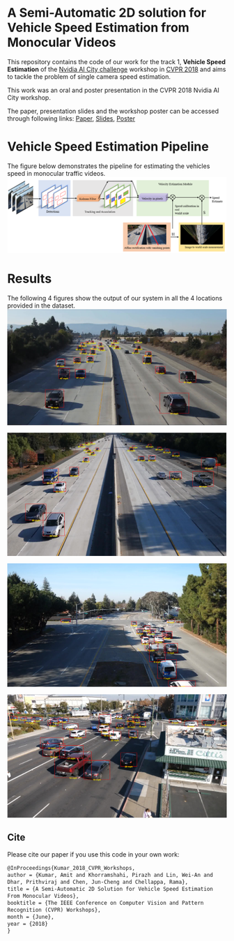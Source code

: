# A Semi-Automatic 2D solution for Vehicle Speed Estimation from Monocular Videos

This repository contains the code of our work for the track 1, **Vehicle Speed Estimation** of the [Nvidia AI City challenge](https://www.aicitychallenge.org/2018-ai-city-challenge/) workshop in [CVPR 2018](http://cvpr2018.thecvf.com/) and aims to tackle the problem of single camera speed estimation. 

This work was an oral and poster presentation in the CVPR 2018 Nvidia AI City workshop. 

The paper, presentation slides and the workshop poster can be accessed through following links:
[Paper](http://openaccess.thecvf.com/content_cvpr_2018_workshops/papers/w3/Kumar_A_Semi-Automatic_2D_CVPR_2018_paper.pdf), [Slides](https://drive.google.com/file/d/10K0BM3H8_FC5kWnV6iRgZkVqXACGH3Sn/view?usp=sharing), [Poster](https://drive.google.com/file/d/1-a9s6H6V6PNlrJmabj8HWvuZ1-YeVm2p/view?usp=sharing)

# Vehicle Speed Estimation Pipeline

The figure below demonstrates the pipeline for estimating the vehicles speed in monocular traffic videos.
![Pipeline](./figures/outline_new.png)

# Results 
The following 4 figures show the output of our system in all the 4 locations provided in the dataset.
![Location1](./figures/loc1_7.PNG)

![Location2](./figures/loc2_2.PNG)

![Location3](./figures/loc3_2.PNG)

![Location4](./figures/loc4_4.PNG)

## Cite
Please cite our paper if you use this code in your own work:
```
@InProceedings{Kumar_2018_CVPR_Workshops,
author = {Kumar, Amit and Khorramshahi, Pirazh and Lin, Wei-An and Dhar, Prithviraj and Chen, Jun-Cheng and Chellappa, Rama},
title = {A Semi-Automatic 2D Solution for Vehicle Speed Estimation From Monocular Videos},
booktitle = {The IEEE Conference on Computer Vision and Pattern Recognition (CVPR) Workshops},
month = {June},
year = {2018}
} 
```


